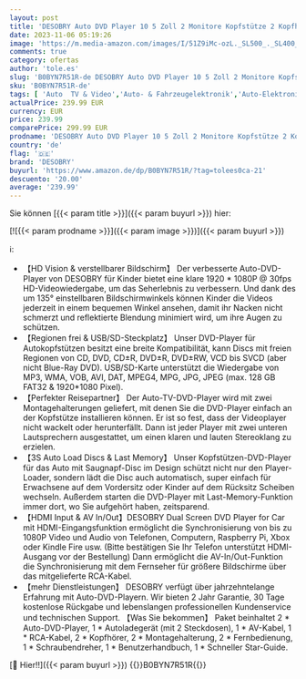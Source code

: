 ```yaml
---
layout: post
title: 'DESOBRY Auto DVD Player 10 5 Zoll 2 Monitore Kopfstütze 2 Kopfhörer HDMI Eingang AV Kabel  Tragbarer DVD Player Kinder Fernseher Unterstützt 1080P  Auto Monitor Fernseher USB/SD-Leser'
date: 2023-11-06 05:19:26
image: 'https://m.media-amazon.com/images/I/51Z9iMc-ozL._SL500_._SL400_.jpg'
comments: true
category: ofertas
author: 'tole.es'
slug: 'B0BYN7R51R-de DESOBRY Auto DVD Player 10 5 Zoll 2 Monitore Kopfstütze 2...'
sku: 'B0BYN7R51R-de'
tags: [ 'Auto  TV & Video','Auto- & Fahrzeugelektronik','Auto-Elektronik','Elektronik & Foto','Videogeräte für Kopfstützen','desobry','🇩🇪', ]
actualPrice: 239.99 EUR
currency: EUR
price: 239.99
comparePrice: 299.99 EUR
prodname: 'DESOBRY Auto DVD Player 10 5 Zoll 2 Monitore Kopfstütze 2 Kopfhörer HDMI Eingang AV Kabel  Tragbarer DVD Player Kinder Fernseher Unterstützt 1080P  Auto Monitor Fernseher USB/SD-Leser'
country: 'de'
flag: '🇩🇪'
brand: 'DESOBRY'
buyurl: 'https://www.amazon.de/dp/B0BYN7R51R/?tag=tolees0ca-21'
descuento: '20.00'
average: '239.99'
---
```


Sie können [{{< param title >}}]({{< param buyurl >}}) hier:

[![{{< param prodname >}}]({{< param image >}})]({{< param buyurl >}})

ℹ️:

- 【HD Vision & verstellbarer Bildschirm】 Der verbesserte Auto-DVD-Player von DESOBRY für Kinder bietet eine klare 1920 * 1080P @ 30fps HD-Videowiedergabe, um das Seherlebnis zu verbessern. Und dank des um 135° einstellbaren Bildschirmwinkels können Kinder die Videos jederzeit in einem bequemen Winkel ansehen, damit ihr Nacken nicht schmerzt und reflektierte Blendung minimiert wird, um ihre Augen zu schützen.
- 【Regionen frei & USB/SD-Steckplatz】 Unser DVD-Player für Autokopfstützen besitzt eine breite Kompatibilität, kann Discs mit freien Regionen von CD, DVD, CD±R, DVD±R, DVD±RW, VCD bis SVCD (aber nicht Blue-Ray DVD). USB/SD-Karte unterstützt die Wiedergabe von MP3, WMA, VOB, AVI, DAT, MPEG4, MPG, JPG, JPEG (max. 128 GB FAT32 & 1920*1080 Pixel).
- 【Perfekter Reisepartner】 Der Auto-TV-DVD-Player wird mit zwei Montagehalterungen geliefert, mit denen Sie die DVD-Player einfach an der Kopfstütze installieren können. Er ist so fest, dass der Videoplayer nicht wackelt oder herunterfällt. Dann ist jeder Player mit zwei unteren Lautsprechern ausgestattet, um einen klaren und lauten Stereoklang zu erzielen.
- 【3S Auto Load Discs & Last Memory】 Unser Kopfstützen-DVD-Player für das Auto mit Saugnapf-Disc im Design schützt nicht nur den Player-Loader, sondern lädt die Disc auch automatisch, super einfach für Erwachsene auf dem Vordersitz oder Kinder auf dem Rücksitz Scheiben wechseln. Außerdem starten die DVD-Player mit Last-Memory-Funktion immer dort, wo Sie aufgehört haben, zeitsparend.
- 【HDMI Input & AV In/Out】DESOBRY Dual Screen DVD Player for Car mit HDMI-Eingangsfunktion ermöglicht die Synchronisierung von bis zu 1080P Video und Audio von Telefonen, Computern, Raspberry Pi, Xbox oder Kindle Fire usw. (Bitte bestätigen Sie Ihr Telefon unterstützt HDMI-Ausgang vor der Bestellung) Dann ermöglicht die AV-In/Out-Funktion die Synchronisierung mit dem Fernseher für größere Bildschirme über das mitgelieferte RCA-Kabel.
- 【mehr Dienstleistungen】 DESOBRY verfügt über jahrzehntelange Erfahrung mit Auto-DVD-Playern. Wir bieten 2 Jahr Garantie, 30 Tage kostenlose Rückgabe und lebenslangen professionellen Kundenservice und technischen Support. 【Was Sie bekommen】 Paket beinhaltet 2 * Auto-DVD-Player, 1 * Autoladegerät (mit 2 Steckdosen), 1 * AV-Kabel, 1 * RCA-Kabel, 2 * Kopfhörer, 2 * Montagehalterung, 2 * Fernbedienung, 1 * Schraubendreher, 1 * Benutzerhandbuch, 1 * Schneller Star-Guide.

[🛒 Hier!!]({{< param buyurl >}})
{{<world>}}B0BYN7R51R{{</world>}}
